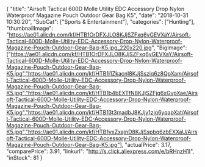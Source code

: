 {
	"title": "Airsoft Tactical 600D Molle Utility EDC Accessory Drop Nylon Waterproof Magazine Pouch Outdoor Gear Bag K5",
	"date": "2018-10-31 10:30:20",
	"SubCat": ["Sports & Entertainment"],
	"categories": ["Hunting"],
	"thumbnailImage": "https://ae01.alicdn.com/kf/HTB1OrDFXJLO8KJjSZFxq6yGEVXaY/Airsoft-Tactical-600D-Molle-Utility-EDC-Accessory-Drop-Nylon-Waterproof-Magazine-Pouch-Outdoor-Gear-Bag-K5.jpg_220x220.jpg",
	"BigImage": ["https://ae01.alicdn.com/kf/HTB1OrDFXJLO8KJjSZFxq6yGEVXaY/Airsoft-Tactical-600D-Molle-Utility-EDC-Accessory-Drop-Nylon-Waterproof-Magazine-Pouch-Outdoor-Gear-Bag-K5.jpg","https://ae01.alicdn.com/kf/HTB1i1ZkacnI8KJjSsziq6z8QpXam/Airsoft-Tactical-600D-Molle-Utility-EDC-Accessory-Drop-Nylon-Waterproof-Magazine-Pouch-Outdoor-Gear-Bag-K5.jpg","https://ae01.alicdn.com/kf/HTB1b4bEXTfN8KJjSZFjq6xGvpXae/Airsoft-Tactical-600D-Molle-Utility-EDC-Accessory-Drop-Nylon-Waterproof-Magazine-Pouch-Outdoor-Gear-Bag-K5.jpg","https://ae01.alicdn.com/kf/HTB13t3madbJ8KJjy1zjq6yqapXat/Airsoft-Tactical-600D-Molle-Utility-EDC-Accessory-Drop-Nylon-Waterproof-Magazine-Pouch-Outdoor-Gear-Bag-K5.jpg","https://ae01.alicdn.com/kf/HTB1yxZxajnD8KJjSspbq6zbEXXaU/Airsoft-Tactical-600D-Molle-Utility-EDC-Accessory-Drop-Nylon-Waterproof-Magazine-Pouch-Outdoor-Gear-Bag-K5.jpg"],
	"actualPrice": 3.17,
	"comparePrice": 3.91,
	"linkurl": "http://s.click.aliexpress.com/e/bRHnzH1I",
	"inStock": 81
}
